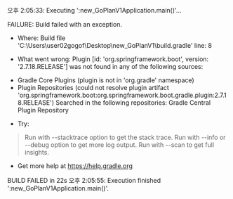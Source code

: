 오후 2:05:33: Executing ':new_GoPlanV1Application.main()'...


FAILURE: Build failed with an exception.

* Where:
Build file 'C:\Users\user02gogof\Desktop\new_GoPlanV1\build.gradle' line: 8

* What went wrong:
Plugin [id: 'org.springframework.boot', version: '2.7.18.RELEASE'] was not found in any of the following sources:

- Gradle Core Plugins (plugin is not in 'org.gradle' namespace)
- Plugin Repositories (could not resolve plugin artifact 'org.springframework.boot:org.springframework.boot.gradle.plugin:2.7.18.RELEASE')
  Searched in the following repositories:
    Gradle Central Plugin Repository

* Try:
> Run with --stacktrace option to get the stack trace.
> Run with --info or --debug option to get more log output.
> Run with --scan to get full insights.

* Get more help at https://help.gradle.org

BUILD FAILED in 22s
오후 2:05:55: Execution finished ':new_GoPlanV1Application.main()'.

